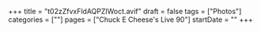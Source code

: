 +++
title = "t02zZfvxFldAQPZIWoct.avif"
draft = false
tags = ["Photos"]
categories = [""]
pages = ["Chuck E Cheese's Live 90"]
startDate = ""
+++
